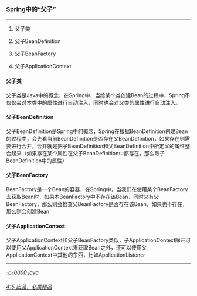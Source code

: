 ### Spring中的“父子”
---
1. 父子类

2. 父子BeanDefinition

3. 父子BeanFactory

4. 父子ApplicationContext


#### 父子类

父子类是Java中的概念，在Spring中，当给某个类创建Bean的过程中，Spring不仅仅会对本类中的属性进行自动注入，同时也会对父类的属性进行自动注入。


#### 父子BeanDefinition

父子BeanDefinition是Spring中的概念，Spring在根据BeanDefinition创建Bean的过程中，会先看当前BeanDefinition是否存在父BeanDefinition，如果存在则需要进行合并，合并就是把子BeanDefinition和父BeanDefinition中所定义的属性整合起来（如果存在某个属性在父子BeanDefinition中都存在，那么取子BeanDefinition中的属性）


#### 父子BeanFactory

BeanFactory是一个Bean的容器，在Spring中，当我们在使用某个BeanFactory去获取Bean时，如果本BeanFactory中不存在该Bean，同时又有父BeanFactory，那么则会检查父BeanFactory是否存在该Bean，如果也不存在，那么则会创建Bean


#### 父子ApplicationContext

父子ApplicationContext和父子BeanFactory类似，子ApplicationContext除开可以使用父ApplicationContext来获取Bean之外，还可以使用父ApplicationContext中其他的东西，比如ApplicationListener

---
*[👈 0000 java](0000java.md)*

*[415 出品，必属精品](../note.md)*
